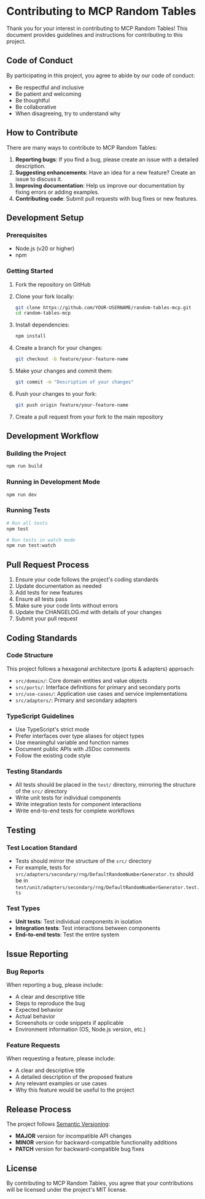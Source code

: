 # Contributing to MCP Random Tables

Thank you for your interest in contributing to MCP Random Tables! This document provides guidelines and instructions for contributing to this project.

## Code of Conduct

By participating in this project, you agree to abide by our code of conduct:

- Be respectful and inclusive
- Be patient and welcoming
- Be thoughtful
- Be collaborative
- When disagreeing, try to understand why

## How to Contribute

There are many ways to contribute to MCP Random Tables:

1. **Reporting bugs**: If you find a bug, please create an issue with a detailed description.
2. **Suggesting enhancements**: Have an idea for a new feature? Create an issue to discuss it.
3. **Improving documentation**: Help us improve our documentation by fixing errors or adding examples.
4. **Contributing code**: Submit pull requests with bug fixes or new features.

## Development Setup

### Prerequisites

- Node.js (v20 or higher)
- npm

### Getting Started

1. Fork the repository on GitHub
2. Clone your fork locally:

   ```bash
   git clone https://github.com/YOUR-USERNAME/random-tables-mcp.git
   cd random-tables-mcp
   ```

3. Install dependencies:

   ```bash
   npm install
   ```

4. Create a branch for your changes:

   ```bash
   git checkout -b feature/your-feature-name
   ```

5. Make your changes and commit them:

   ```bash
   git commit -m "Description of your changes"
   ```

6. Push your changes to your fork:

   ```bash
   git push origin feature/your-feature-name
   ```

7. Create a pull request from your fork to the main repository

## Development Workflow

### Building the Project

```bash
npm run build
```

### Running in Development Mode

```bash
npm run dev
```

### Running Tests

```bash
# Run all tests
npm test

# Run tests in watch mode
npm run test:watch
```

## Pull Request Process

1. Ensure your code follows the project's coding standards
2. Update documentation as needed
3. Add tests for new features
4. Ensure all tests pass
5. Make sure your code lints without errors
6. Update the CHANGELOG.md with details of your changes
7. Submit your pull request

## Coding Standards

### Code Structure

This project follows a hexagonal architecture (ports & adapters) approach:

- `src/domain/`: Core domain entities and value objects
- `src/ports/`: Interface definitions for primary and secondary ports
- `src/use-cases/`: Application use cases and service implementations
- `src/adapters/`: Primary and secondary adapters

### TypeScript Guidelines

- Use TypeScript's strict mode
- Prefer interfaces over type aliases for object types
- Use meaningful variable and function names
- Document public APIs with JSDoc comments
- Follow the existing code style

### Testing Standards

- All tests should be placed in the `test/` directory, mirroring the structure of the `src/` directory
- Write unit tests for individual components
- Write integration tests for component interactions
- Write end-to-end tests for complete workflows

## Testing

### Test Location Standard

- Tests should mirror the structure of the `src/` directory
- For example, tests for `src/adapters/secondary/rng/DefaultRandomNumberGenerator.ts` should be in `test/unit/adapters/secondary/rng/DefaultRandomNumberGenerator.test.ts`

### Test Types

- **Unit tests**: Test individual components in isolation
- **Integration tests**: Test interactions between components
- **End-to-end tests**: Test the entire system

## Issue Reporting

### Bug Reports

When reporting a bug, please include:

- A clear and descriptive title
- Steps to reproduce the bug
- Expected behavior
- Actual behavior
- Screenshots or code snippets if applicable
- Environment information (OS, Node.js version, etc.)

### Feature Requests

When requesting a feature, please include:

- A clear and descriptive title
- A detailed description of the proposed feature
- Any relevant examples or use cases
- Why this feature would be useful to the project

## Release Process

The project follows [Semantic Versioning](https://semver.org/):

- **MAJOR** version for incompatible API changes
- **MINOR** version for backward-compatible functionality additions
- **PATCH** version for backward-compatible bug fixes

## License

By contributing to MCP Random Tables, you agree that your contributions will be licensed under the project's MIT license.
